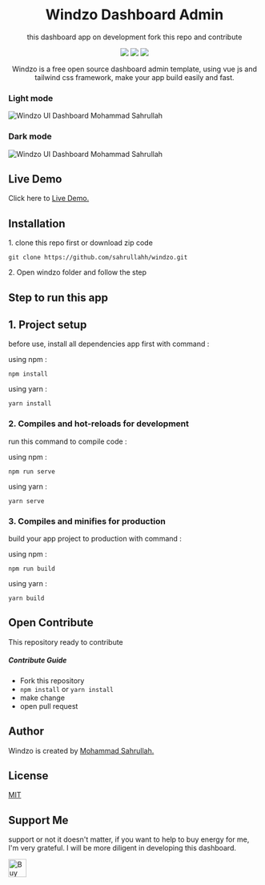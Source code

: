 <h1 align="center">Windzo Dashboard Admin</h1>
<p align="center">this dashboard app on development fork 
this repo and contribute</p>

<div align="center">
<img src="https://img.shields.io/github/repo-size/sahrullahh/windzo" />
<img src="https://img.shields.io/github/license/sahrullahh/windzo" />
<a href="https://www.npmjs.com/package/windzo">
<img src="https://img.shields.io/npm/v/windzo">
</a>
</div>

<p align="center">Windzo is a free open source dashboard admin template, using vue js and tailwind css framework, make your app build easily and fast.</p>

### Light mode

<!-- <img src="./windzo-light-mode.png" /> -->

![Windzo UI Dashboard Mohammad Sahrullah](https://github.com/sahrullahh/windzo/blob/master/windzo-light-mode.png)

### Dark mode

![Windzo UI Dashboard Mohammad Sahrullah](https://github.com/sahrullahh/windzo/blob/master/windzo-dark-mode.png)

<!-- <img src="./windzo-dark-mode.png" /> -->

## Live Demo

Click here to <a href="https://windzo.vercel.app/">Live Demo.</a>

## Installation

<p>1. clone this repo first or download zip code </p>

```
git clone https://github.com/sahrullahh/windzo.git
```

<p>2. Open windzo folder and follow the step </p>

## Step to run this app

## 1. Project setup

<p>before use,  install all dependencies app first with command :</p>

using npm :

```
npm install
```

using yarn :

```
yarn install
```

### 2. Compiles and hot-reloads for development

<p>run this command to compile code :</p>

using npm :

```
npm run serve
```

using yarn :

```
yarn serve
```

### 3. Compiles and minifies for production

<p>build your app project to production with command :</p>

using npm :

```
npm run build
```

using yarn :

```
yarn build
```

## Open Contribute

This repository ready to contribute

##### Contribute Guide

- Fork this repository
- `npm install` or `yarn install`
- make change
- open pull request

## Author

Windzo is created by <a href="https://github.com/sahrullahh">Mohammad Sahrullah.</a>

## License

[MIT](https://github.com/sahrullahh/windzo/blob/master/LICENSE)

## Support Me

support or not it doesn't matter, if you want to help to buy energy for me, I'm very grateful. I will be more diligent in developing this dashboard.

<a href='https://ko-fi.com/I2I1BJP7L' target='_blank'><img height='36' style='border:0px;height:36px;' src='https://cdn.ko-fi.com/cdn/kofi5.png?v=3' border='0' alt='Buy Me a Coffee at ko-fi.com' /></a>
